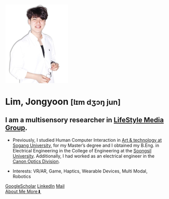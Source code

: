<!-- markdownlint-disable first-line-h1 -->

<img src="images/me2.png" width="200px" alt="LJY"></img><br/>
# Lim, Jongyoon <small>[lɪm dʒɔŋ jun]</small>

## I am a multisensory researcher in <a href=http://lifestylemedia.org> LifeStyle Media Group</a>.

- Previously, I studied Human Computer Interaction in <a href=http://creative.sogang.ac.kr>Art & technology at Sogang University</a>, for my Master’s degree and I obtained my B.Eng. in Electrical Engineering in the College of Engineering at the <a href=https://eng.ssu.ac.kr>Soongsil University</a>. Additionally, I had worked as an electrical engineer in the <a href=https://global.canon/en/product/indtech/semicon/>Canon Optics Division</a>.

- Interests: VR/AR, Game, Haptics, Wearable Devices, Multi Modal, Robotics

[GoogleScholar](https://scholar.google.co.kr/citations?user=5JElU_AAAAAJ&hl=en&oi=sra)   [LinkedIn](https://www.linkedin.com/in/jongyoon-lim-b28421210/)
[Mail](limjy.kor@gmail.com)   
[About Me More⬇](#Paper)

<!-- ![color](#f0f0f0) -->
<!-- ![](/_media/icon.svg) -->
